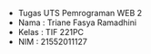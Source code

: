 <ul>
  <li>Tugas UTS Pemrograman WEB 2</li>
  <li>Nama  : Triane Fasya Ramadhini</li>
  <li>Kelas : TIF 221PC</li>
  <li>NIM   : 21552011127</li>
</ul>
